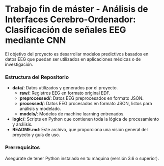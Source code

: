 # Trabajo fin de máster - Análisis de Interfaces Cerebro-Ordenador: Clasificación de señales EEG mediante CNN

El objetivo del proyecto es desarrollar modelos predictivos basados en datos EEG que puedan ser utilizados en aplicaciones médicas o de investigación.

### Estructura del Repositorio

- **data/**: Datos utilizados y generados por el proyecto.
  - **raw/**: Registros EEG en formato original EDF.
  - **preprocessed/**: Datos EEG preprocesados en formato JSON.
  - **processed/**: Datos EEG procesados en formato JSON, listos para análisis y modelado.
  - **models/**: Modelos de machine learning entrenados.
- **logic/**: Scripts en Python que contienen toda la lógica de procesamiento y análisis.
- **README.md**: Este archivo, que proporciona una visión general del proyecto y guía de uso.

### Prerrequisitos
Asegúrate de tener Python instalado en tu máquina (versión 3.6 o superior).
